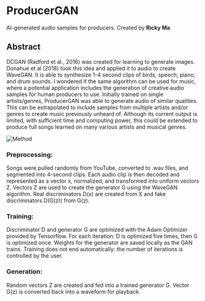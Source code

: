 # ProducerGAN
AI-generated audio samples for producers.
Created by **Ricky Ma**

## Abstract
DCGAN (Radford et al., 2016) was created for learning to generate images. Donahue et al (2018) took this idea and applied it to audio to create WaveGAN. It is able to synthesize 1-4 second clips of birds, speech, piano, and drum sounds. I wondered if the same algorithm can be used for music, where a potential application includes the generation of creative audio samples for human producers to use. Initially trained on single artists/genres, ProducerGAN was able to generate audio of similar qualities. This can be extrapolated to include samples from multiple artists and/or genres to create music previously unheard of. Although its current output is limited, with sufficient time and computing power, this could be extended to produce full songs learned on many various artists and musical genres.

![Method](https://drive.google.com/file/d/1K2C9XfEINt1bWLVghrf1b-4r7Hd2gkuC/preview)

### Preprocessing:
Songs were pulled randomly from YouTube, converted to .wav files, and segmented into 4-second clips.
Each audio clip is then decoded and represented as a vector x, normalized, and transformed into uniform vectors Z.
Vectors Z are used to create the generator G using the WaveGAN algorithm.
Real discriminators D(x) are created from X and fake discriminators D(G(z)) from G(z).

### Training:
Discriminator D and generator G are optimized with the Adam Optimizer provided by Tensorflow.
For each iteration: D is optimized five times, then G is optimized once.
Weights for the generator are saved locally as the GAN trains.
Training does not end automatically: the number of iterations is controlled by the user.

### Generation:
Random vectors Z are created and fed into a trained generator G.
Vector G(z) is converted back into a waveform for playback.

